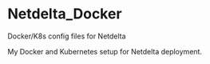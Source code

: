 # Netdelta_Docker
Docker/K8s config files for Netdelta

My Docker and Kubernetes setup for Netdelta deployment.
